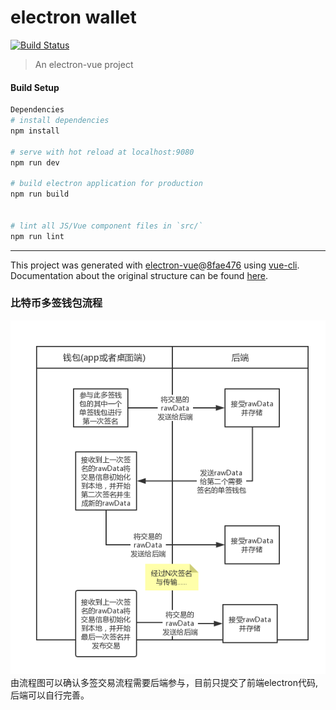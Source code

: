 # electron wallet
[![Build Status](https://travis-ci.org/motopig/electron-wallet.svg?branch=master)](https://travis-ci.org/motopig/electron-wallet)
> An electron-vue project

#### Build Setup

``` bash
Dependencies
# install dependencies
npm install

# serve with hot reload at localhost:9080
npm run dev

# build electron application for production
npm run build


# lint all JS/Vue component files in `src/`
npm run lint

```

---

This project was generated with [electron-vue](https://github.com/SimulatedGREG/electron-vue)@[8fae476](https://github.com/SimulatedGREG/electron-vue/tree/8fae4763e9d225d3691b627e83b9e09b56f6c935) using [vue-cli](https://github.com/vuejs/vue-cli). Documentation about the original structure can be found [here](https://simulatedgreg.gitbooks.io/electron-vue/content/index.html).

### 比特币多签钱包流程
![多签流程](/static/images/btc_multsig_process.png)
由流程图可以确认多签交易流程需要后端参与，目前只提交了前端electron代码, 后端可以自行完善。
